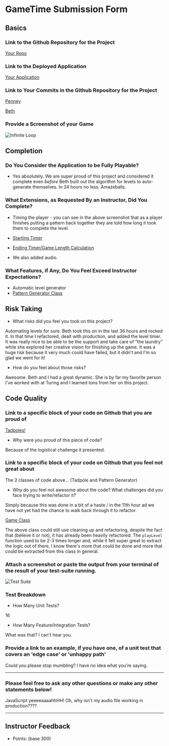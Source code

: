 # GameTime Submission Form

## Basics

### Link to the Github Repository for the Project
[Your Repo](https://github.com/PenneyGadget/game-time)

### Link to the Deployed Application
[Your Application](http://penneygadget.github.io/game-time/)

### Link to Your Commits in the Github Repository for the Project
[Penney](https://github.com/PenneyGadget/game-time/commits?author=PenneyGadget)

[Beth](https://github.com/PenneyGadget/game-time/commits?author=bethsebian)

### Provide a Screenshot of your Game
![Infinite Loop](http://i.imgur.com/twLFagW.png?1)

## Completion

### Do You Consider the Application to be Fully Playable?

 - Yes absolutely. We are super proud of this project and considered it complete even
 _before_ Beth built out the algorithm for levels to auto-generate themselves. In 24 hours
 no less. Amazeballs.

### What Extensions, as Requested By an Instructor, Did You Complete?

- Timing the player - you can see in the above screenshot that as a player finishes putting a pattern back together they are told how long it took them to complete the level.
- [Starting Timer](https://github.com/PenneyGadget/game-time/blob/master/lib/scripts/game.js#L111-L113#L139-L142)
- [Ending Timer/Game Length Calculation](https://github.com/PenneyGadget/game-time/blob/master/lib/scripts/game.js#L139-L142)


- We also added audio.

### What Features, if Any, Do You Feel Exceed Instructor Expectations?

 - Automatic level generator
 - [Pattern Generator Class](https://github.com/PenneyGadget/game-time/blob/master/lib/scripts/pattern-generator.js)

## Risk Taking

- What risks did you feel you took on this project?

Automating levels for sure. Beth took this on in the last 36 hours and rocked it. In that time I refactored, dealt with production, and added the level timer. It was really nice to be able to be the support and take care of "the laundry" while she explored her creative vision for finishing up the game. It was a huge risk because it very much could have failed, but it didn't and I'm so glad we went for it!

- How do you feel about those risks?

Awesome. Beth and I had a great dynamic. She is by far my favorite person I've worked with at Turing and I learned tons from her on this project.

## Code Quality

### Link to a specific block of your code on Github that you are proud of

[Tadpoles!](https://github.com/PenneyGadget/game-time/blob/master/lib/scripts/tadpole.js)
- Why were you proud of this piece of code?

Because of the logistical challenge it presented.

### Link to a specific block of your code on Github that you feel not great about

The 2 classes of code above... (Tadpole and Pattern Generator)
- Why do you feel not awesome about the code? What challenges did you face trying to write/refactor it?

Simply because this was done in a bit of a haste / in the 11th hour ad we have not yet had the chance to walk back through it to refactor.

[Game Class](https://github.com/PenneyGadget/game-time/blob/master/lib/scripts/game.js)

The above class could still use cleaning up and refactoring, despite the fact that (believe it or not), it has already been heavily refactored. The `playLevel` function used to be 2-3 times longer and, while it felt super great to extract the logic out of there, I know there's more that could be done and more that could be extracted from this class in general.

### Attach a screenshot or paste the output from your terminal of the result of your test-suite running.

![Test Suite](http://i.imgur.com/w794jR9.png?1)

### Test Breakdown
- How Many Unit Tests?

16

- How Many Feature/Integration Tests?

What was that? I can't hear you.

### Provide a link to an example, if you have one, of a unit test that covers an 'edge case' or 'unhappy path'

Could you please stop mumbling? I have no idea what you're saying.

-----

### Please feel free to ask any other questions or make any other statements below!

JavaScript yeeeeaaaahhHH!
Oh, why isn't my audio file working in production????

-----

## Instructor Feedback

- Points: (base 300)
